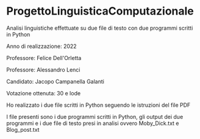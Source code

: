 # ProgettoLinguisticaComputazionale

Analisi linguistiche effettuate su due file di testo con due programmi scritti in Python

Anno di realizzazione: 2022

Professore: Felice Dell'Orletta

Professore: Alessandro Lenci

Candidato: Jacopo Campanella Galanti

Votazione ottenuta: 30 e lode

Ho realizzato i due file scritti in Python seguendo le istruzioni del file PDF

I file presenti sono i due programmi scritti in Python, gli output dei due programmi e i due file di testo presi in analisi ovvero Moby_Dick.txt e Blog_post.txt
